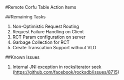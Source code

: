 #Remote Corfu Table Action Items

##Remaining Tasks
1. Non-Optimistic Request Routing 
1. Request Failure Handling on Client
1. RCT Param configuration on server 
1. Garbage Collection for RCT
1. Create Transcation Support without VLO 

##Known Issues
1. Internal JNI exception in rocksIterator seek
   (https://github.com/facebook/rocksdb/issues/8715)